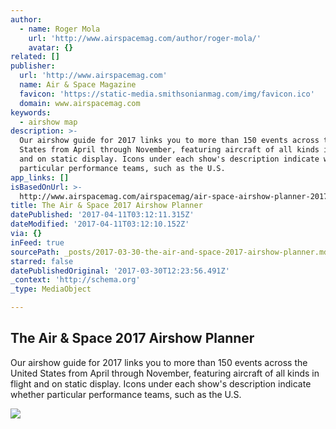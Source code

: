 ```yaml
---
author:
  - name: Roger Mola
    url: 'http://www.airspacemag.com/author/roger-mola/'
    avatar: {}
related: []
publisher:
  url: 'http://www.airspacemag.com'
  name: Air & Space Magazine
  favicon: 'https://static-media.smithsonianmag.com/img/favicon.ico'
  domain: www.airspacemag.com
keywords:
  - airshow map
description: >-
  Our airshow guide for 2017 links you to more than 150 events across the United
  States from April through November, featuring aircraft of all kinds in flight
  and on static display. Icons under each show's description indicate whether
  particular performance teams, such as the U.S.
app_links: []
isBasedOnUrl: >-
  http://www.airspacemag.com/airspacemag/air-space-airshow-planner-2017-180962685/
title: The Air & Space 2017 Airshow Planner
datePublished: '2017-04-11T03:12:11.315Z'
dateModified: '2017-04-11T03:12:10.152Z'
via: {}
inFeed: true
sourcePath: _posts/2017-03-30-the-air-and-space-2017-airshow-planner.md
starred: false
datePublishedOriginal: '2017-03-30T12:23:56.491Z'
_context: 'http://schema.org'
_type: MediaObject

---
```

<article style=""><h1>The Air &amp; Space 2017 Airshow Planner</h1><p>Our airshow guide for 2017 links you to more than 150 events across the United States from April through November, featuring aircraft of all kinds in flight and on static display. Icons under each show's description indicate whether particular performance teams, such as the U.S.</p><img src="https://thumbs-media.smithsonianmag.com/filer/42/df/42df8dfe-1563-482d-8a28-24888b064eae/2017_photo_option_4.jpg__1072x720_q85_crop.jpg" /></article>